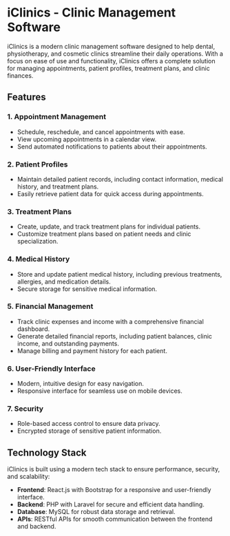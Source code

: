 # iClinics - Clinic Management Software

iClinics is a modern clinic management software designed to help dental, physiotherapy, and cosmetic clinics streamline their daily operations. With a focus on ease of use and functionality, iClinics offers a complete solution for managing appointments, patient profiles, treatment plans, and clinic finances.

## Features

### 1. **Appointment Management**
- Schedule, reschedule, and cancel appointments with ease.
- View upcoming appointments in a calendar view.
- Send automated notifications to patients about their appointments.

### 2. **Patient Profiles**
- Maintain detailed patient records, including contact information, medical history, and treatment plans.
- Easily retrieve patient data for quick access during appointments.

### 3. **Treatment Plans**
- Create, update, and track treatment plans for individual patients.
- Customize treatment plans based on patient needs and clinic specialization.

### 4. **Medical History**
- Store and update patient medical history, including previous treatments, allergies, and medication details.
- Secure storage for sensitive medical information.

### 5. **Financial Management**
- Track clinic expenses and income with a comprehensive financial dashboard.
- Generate detailed financial reports, including patient balances, clinic income, and outstanding payments.
- Manage billing and payment history for each patient.

### 6. **User-Friendly Interface**
- Modern, intuitive design for easy navigation.
- Responsive interface for seamless use on mobile devices.

### 7. **Security**
- Role-based access control to ensure data privacy.
- Encrypted storage of sensitive patient information.
  
## Technology Stack
iClinics is built using a modern tech stack to ensure performance, security, and scalability:
- **Frontend**: React.js with Bootstrap for a responsive and user-friendly interface.
- **Backend**: PHP with Laravel for secure and efficient data handling.
- **Database**: MySQL for robust data storage and retrieval.
- **APIs**: RESTful APIs for smooth communication between the frontend and backend.
